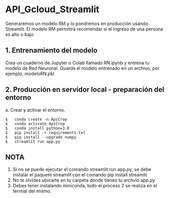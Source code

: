 # API_Gcloud_Streamlit
Generaremos un modelo RM y lo pondremos en producción usando Streamlit. El modelo RM permitirá recomendar si el ingreso de una persona es alto o bajo

## 1. Entrenamiento del modelo
Crea un cuaderno de Jupyter o Colab llamado RN.ipynb y entrena tu modelo de Red Neuronal. Guarda el modelo entrenado en un archivo, por ejemplo, modeloRN.pkl

## 2. Producción en servidor local - preparación del entorno
a. Crear y activar el entorno.

    $   conda create -n ApiCrop
    $   conda activate ApiCrop
    $   conda install python=3.8
    $   pip install -r requirements.txt
    $   pip install --upgrade numpy
    $   streamlit run app.py
    
## NOTA
1. Si no se puede ejecutar el comando streamlit run app.py, se debe instalar el paquete streamlit con el comando pip install streamlit
2. No te olvides ubicarte en tu carpeta donde tienes tu archvio app.py
3. Debes tener instalando miniconda, todo el proceso 2 se realiza en el termial del mismo.

